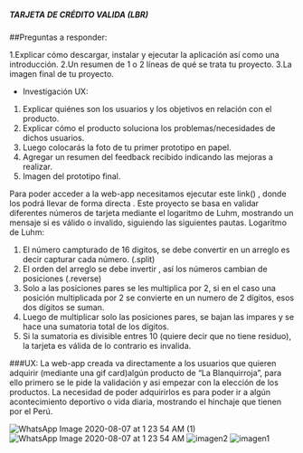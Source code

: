 ##### TARJETA DE CRÉDITO VALIDA (LBR)

##Preguntas a responder:

1.Explicar cómo descargar, instalar y ejecutar la aplicación así como una introducción.
2.Un resumen de 1 o 2 líneas de qué se trata tu proyecto.
3.La imagen final de tu proyecto.

* Investigación UX:
 1. Explicar quiénes son los usuarios y los objetivos en relación con el  producto.
 2. Explicar cómo el producto soluciona los problemas/necesidades de dichos usuarios.
 3. Luego colocarás la foto de tu primer prototipo en papel.
 4. Agregar un resumen del feedback recibido indicando las mejoras a realizar.
 5. Imagen del prototipo final.

Para poder acceder a la web-app necesitamos ejecutar este link() , donde los podrá llevar de forma directa . Este proyecto se basa en validar diferentes números de tarjeta mediante el logaritmo de Luhm, mostrando un mensaje si es válido o invalido, siguiendo las siguientes pautas.
Logaritmo de Luhm:
1. El número campturado de 16 digitos, se debe convertir en un arreglo es decir capturar cada número. (.split)
2. El orden del arreglo se debe invertir , así los números cambian de posiciones (.reverse)
3. Solo a las posiciones pares se les multiplica por 2, si en el caso una posición multiplicada por 2 se convierte en un numero de 2 dígitos, esos dos dígitos se suman.
4. Luego de multiplicar solo las posiciones pares, se bajan las impares y se hace una sumatoria total de los dígitos.
5.  Si la sumatoria es divisible entres 10 (quiere decir que no tiene residuo), la tarjeta es válida de lo contrario es invalida.

###UX:
La web-app creada va directamente a los usuarios que quieren adquirir (mediante una gif card)algún producto de “La Blanquirroja”, para ello primero se le pide la validación y asi empezar con la elección de los productos.
La necesidad de poder adquirirlos es para poder ir a algún acontecimiento deportivo o vida diaria, mostrando el hinchaje que tienen por el Perú.

![WhatsApp Image 2020-08-07 at 1 23 54 AM (1)](https://user-images.githubusercontent.com/68232942/89673626-4c0b3980-d8ac-11ea-93bf-86ad66682f47.jpeg)
![WhatsApp Image 2020-08-07 at 1 23 54 AM](https://user-images.githubusercontent.com/68232942/89673763-8e347b00-d8ac-11ea-9c8c-c93cb6a16d80.jpeg)
![imagen2](https://user-images.githubusercontent.com/68232942/89673801-a3110e80-d8ac-11ea-894e-82bc22f07d4d.jpg)
![imagen1](https://user-images.githubusercontent.com/68232942/89673838-b15f2a80-d8ac-11ea-8973-edb296eb5b95.jpg)
